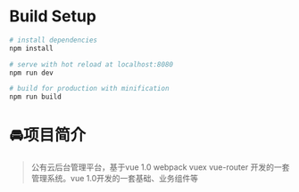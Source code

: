 # Build Setup

``` bash
# install dependencies
npm install

# serve with hot reload at localhost:8080
npm run dev

# build for production with minification
npm run build

``` 
# :oncoming_automobile:项目简介
>公有云后台管理平台，基于vue 1.0 webpack vuex vue-router 开发的一套管理系统。vue 1.0开发的一套基础、业务组件等


  






